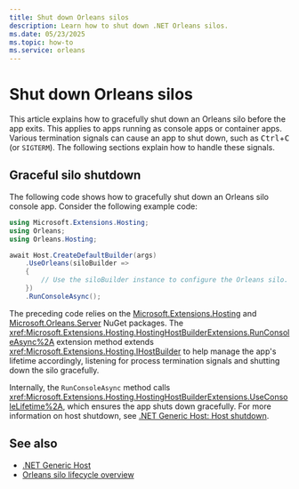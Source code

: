 ```yaml
---
title: Shut down Orleans silos
description: Learn how to shut down .NET Orleans silos.
ms.date: 05/23/2025
ms.topic: how-to
ms.service: orleans
---
```


# Shut down Orleans silos

This article explains how to gracefully shut down an Orleans silo before the app exits. This applies to apps running as console apps or container apps. Various termination signals can cause an app to shut down, such as <kbd>Ctrl</kbd>+<kbd>C</kbd> (or `SIGTERM`). The following sections explain how to handle these signals.

## Graceful silo shutdown

The following code shows how to gracefully shut down an Orleans silo console app. Consider the following example code:

```csharp
using Microsoft.Extensions.Hosting;
using Orleans;
using Orleans.Hosting;

await Host.CreateDefaultBuilder(args)
    .UseOrleans(siloBuilder =>
    {
        // Use the siloBuilder instance to configure the Orleans silo.
    })
    .RunConsoleAsync();
```

The preceding code relies on the [Microsoft.Extensions.Hosting](https://www.nuget.org/packages/Microsoft.Extensions.Hosting) and [Microsoft.Orleans.Server](https://www.nuget.org/packages/Microsoft.Orleans.Server) NuGet packages. The <xref:Microsoft.Extensions.Hosting.HostingHostBuilderExtensions.RunConsoleAsync%2A> extension method extends <xref:Microsoft.Extensions.Hosting.IHostBuilder> to help manage the app's lifetime accordingly, listening for process termination signals and shutting down the silo gracefully.

Internally, the `RunConsoleAsync` method calls <xref:Microsoft.Extensions.Hosting.HostingHostBuilderExtensions.UseConsoleLifetime%2A>, which ensures the app shuts down gracefully. For more information on host shutdown, see [.NET Generic Host: Host shutdown](../../../core/extensions/generic-host.md#host-shutdown).

## See also

- [.NET Generic Host](../../../core/extensions/generic-host.md)
- [Orleans silo lifecycle overview](../silo-lifecycle.md)
